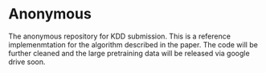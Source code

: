 # Anonymous
The anonymous repository for KDD submission.
This is a reference implemenmtation for the algorithm described in the paper.
The code will be further cleaned and the large pretraining data will be released via google drive soon.
